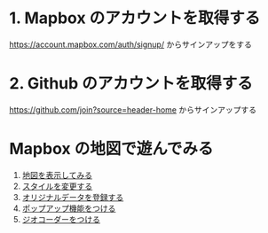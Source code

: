 # 1. Mapbox のアカウントを取得する

https://account.mapbox.com/auth/signup/ からサインアップをする

# 2. Github のアカウントを取得する

https://github.com/join?source=header-home からサインアップする

# Mapbox の地図で遊んでみる

1. [地図を表示してみる](1_INSTALL.md)
2. [スタイルを変更する](2_STYLES.md)
3. [オリジナルデータを登録する](3_DATASET.md)
4. [ポップアップ機能をつける](4_POPUP.md)
5. [ジオコーダーをつける](5_GEOCODING.md)
